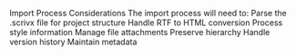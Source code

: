 



Import Process Considerations
The import process will need to:
Parse the .scrivx file for project structure
Handle RTF to HTML conversion
Process style information
Manage file attachments
Preserve hierarchy
Handle version history
Maintain metadata



